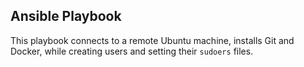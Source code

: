 ## Ansible Playbook

This playbook connects to a remote Ubuntu machine, installs Git and Docker, while creating users and setting their `sudoers` files.
